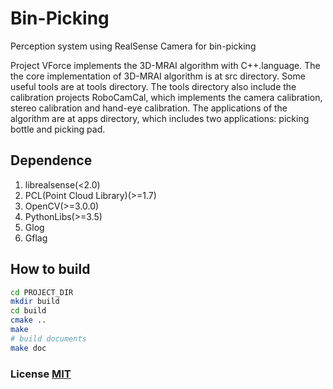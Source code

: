 # Bin-Picking
Perception system using RealSense Camera for bin-picking

Project VForce implements the 3D-MRAI algorithm with C++.language. The the core implementation of 3D-MRAI algorithm is at src directory. Some useful tools are at tools directory. The tools directory also include the calibration projects RoboCamCal, which implements the camera calibration, stereo calibration and hand-eye calibration. The applications of the algorithm are at apps directory, which includes two applications: picking bottle and picking pad.

## Dependence
1. librealsense(<2.0)
2. PCL(Point Cloud Library)(>=1.7)
3. OpenCV(>=3.0.0)
4. PythonLibs(>=3.5)
6. Glog
7. Gflag

## How to build
```bash
cd PROJECT_DIR
mkdir build
cd build
cmake ..
make
# build documents
make doc
```

### License [MIT](LICENSE.md)